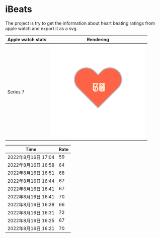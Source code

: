 # iBeats
The project is try to get the information about heart beating ratings from apple watch and export it as a svg.

| Apple watch stats | Rendering|
|--|--|
|Series 7 | ![](https://raw.githubusercontent.com/underwindfall/iBeats/main/files/heart.svg)|

<!--START_SECTION:my_heart_rate-->
| Time | Rate | 
 | ---- | ---- | 
| 2022年8月16日 17:04 | 59 |
| 2022年8月16日 16:58 | 64 |
| 2022年8月16日 16:51 | 68 |
| 2022年8月16日 16:44 | 67 |
| 2022年8月16日 16:41 | 67 |
| 2022年8月16日 16:41 | 70 |
| 2022年8月16日 16:38 | 66 |
| 2022年8月16日 16:31 | 72 |
| 2022年8月16日 16:25 | 67 |
| 2022年8月16日 16:21 | 70 |

<!--END_SECTION:my_heart_rate-->



